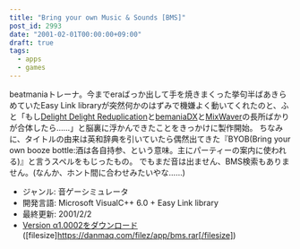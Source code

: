 ```yaml
---
title: "Bring your own Music & Sounds [BMS]"
post_id: 2993
date: "2001-02-01T00:00:00+09:00"
draft: true
tags:
  - apps
  - games
---
```



beatmaniaトレーナ。今までeraばっか出して手を焼きまくった挙句半ばあきらめていたEasy Link libraryが突然何かのはずみで機嫌よく動いてくれたのと、ふと「もし[Delight Delight Reduplication](http://homepage1.nifty.com/nickle/)と[bemaniaDX](http://bemaniadx.s3.xrea.com/)と[MixWaver](http://mixwaver.s18.xrea.com/)の長所ばかりが合体したら……」と脳裏に浮かんできたことをきっかけに製作開始。  ちなみに、タイトルの由来は英和辞典を引いていたら偶然出てきた『BYOB(Bring your own booze bottle:酒は各自持参、という意味。主にパーティーの案内に使われる)』と言うスペルをもじったもの。 でもまだ音は出ません、BMS検索もありません。(なんか、ホント間に合わせみたいやな……)

  * ジャンル: 音ゲーシミュレータ
  * 開発言語: Microsoft VisualC++ 6.0 + Easy Link library
  * 最終更新: 2001/2/2
  * [Version α1.0002をダウンロード](https://danmaq.com/filez/app/bms.rar) ([filesize]https://danmaq.com/filez/app/bms.rar[/filesize])
